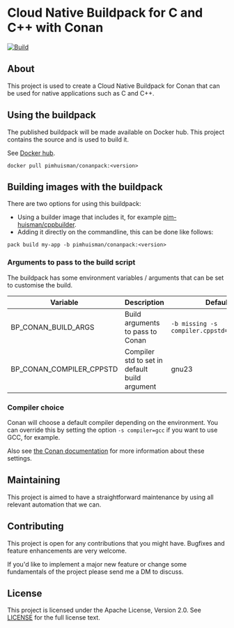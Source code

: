 # Cloud Native Buildpack for C and C++ with Conan
[![Build](https://github.com/pim-huisman/conanpack/actions/workflows/build.yml/badge.svg)](https://github.com/pim-huisman/conanpack/actions/workflows/build.yml)

## About
This project is used to create a Cloud Native Buildpack for Conan that can be used for native applications such as C and C++.

## Using the buildpack
The published buildpack will be made available on Docker hub. This project contains the source and is used to build it.

See [Docker hub](https://hub.docker.com/r/pimhuisman/conanpack).

```docker pull pimhuisman/conanpack:<version>```

## Building images with the buildpack
There are two options for using this buildpack:
- Using a builder image that includes it, for example [pim-huisman/cppbuilder](https://github.com/pim-huisman/cppbuilder).
- Adding it directly on the commandline, this can be done like follows:

```pack build my-app -b pimhuisman/conanpack:<version>```

### Arguments to pass to the build script
The buildpack has some environment variables / arguments that can be set to customise the build.

| Variable                 | Description                                   | Default value                                    |
|--------------------------|-----------------------------------------------|--------------------------------------------------|
| BP_CONAN_BUILD_ARGS      | Build arguments to pass to Conan              | `-b missing -s compiler.cppstd=$COMPILER_CPPSTD` |
| BP_CONAN_COMPILER_CPPSTD | Compiler std to set in default build argument | gnu23                                            |

### Compiler choice
Conan will choose a default compiler depending on the environment. You can override this by setting the option `-s compiler=gcc` if you want to use GCC, for example.

Also see [the Conan documentation](https://docs.conan.io/2/reference/commands/build.html) for more information about these settings.

## Maintaining
This project is aimed to have a straightforward maintenance by using all relevant automation that we can.

## Contributing
This project is open for any contributions that you might have. Bugfixes and feature enhancements are very welcome.

If you'd like to implement a major new feature or change some fundamentals of the project please send me a DM to discuss.

## License
This project is licensed under the Apache License, Version 2.0. See [LICENSE](LICENSE) for the full license text.